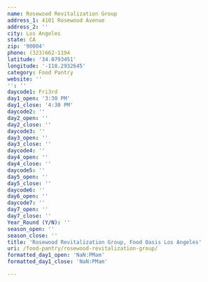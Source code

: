 ```yaml
---
name: Rosewood Revitalization Group
address_1: 4101 Rosewood Avenue
address_2: ''
city: Los Angeles
state: CA
zip: '90004'
phone: (323)662-1194
latitude: '34.0793451'
longitude: '-118.2932645'
category: Food Pantry
website: ''
'': ''
daycode1: Fri3rd
day1_open: '3:30 PM'
day1_close: '4:30 PM'
daycode2: ''
day2_open: ''
day2_close: ''
daycode3: ''
day3_open: ''
day3_close: ''
daycode4: ''
day4_open: ''
day4_close: ''
daycode5: ''
day5_open: ''
day5_close: ''
daycode6: ''
day6_open: ''
daycode7: ''
day7_open: ''
day7_close: ''
Year_Round (Y/N): ''
season_open: ''
season_close: ''
title: 'Rosewood Revitalization Group, Food Oasis Los Angeles'
uri: /food-pantry/rosewood-revitalization-group/
formatted_day1_open: 'NaN:PMam'
formatted_day1_close: 'NaN:PMam'

---
```

